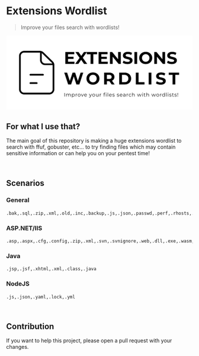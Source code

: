 # Extensions Wordlist
> Improve your files search with wordlists!

<img src="banner.jpg">

<br>

## For what I use that?
The main goal of this repository is making a huge extensions wordlist to search with ffuf, gobuster, etc... to try finding files which may contain sensitive information or can help you on your pentest time!

<br>

## Scenarios

### General
```
.bak,.sql,.zip,.xml,.old,.inc,.backup,.js,.json,.passwd,.perf,.rhosts,.ssh,.subversion,,.cache,.log,.db
```

### ASP.NET/IIS
```
.asp,.aspx,.cfg,.config,.zip,.xml,.svn,.svnignore,.web,.dll,.exe,.wasm,.wadl,.axd
```

### Java
```
.jsp,.jsf,.xhtml,.xml,.class,.java
```

### NodeJS
```
.js,.json,.yaml,.lock,.yml
```

<br>

## Contribution
If you want to help this project, please open a pull request with your changes.
